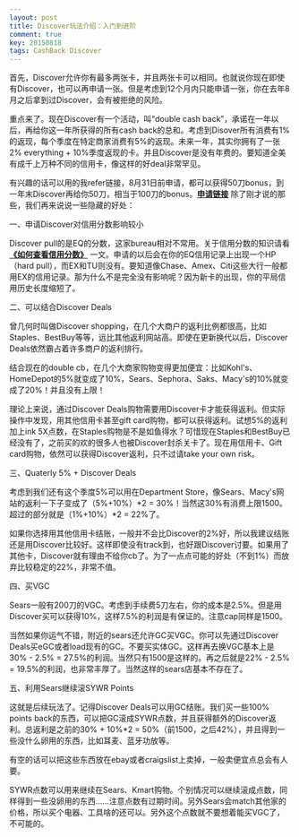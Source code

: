 ```yaml
---
layout: post
title: Discover玩法介绍：入门到进阶
comment: true
key: 20150818
tags: CashBack Discover
---
```


首先，Discover允许你有最多两张卡，并且两张卡可以相同。也就说你现在即使有Discover，也可以再申请一张。但是考虑到12个月内只能申请一张，你在去年8月之后拿到过Discover，会有被拒绝的风险。

重点来了。现在Discover有一个活动，叫“double cash back”，承诺在一年以后，再给你这一年所获得的所有cash back的总和。考虑到Disover所有消费有1%的返现，每个季度在特定商家消费有5%的返现。未来一年，其实你拥有了一张2% everything + 10%季度返现的卡。并且Discover是没有年费的。要知道全美有成千上万种不同的信用卡，像这样的好deal非常罕见。

有兴趣的话可以用的我refer链接，8月31日前申请，都可以获得50刀bonus，到一年末Discover再给你50刀，相当于100刀的bonus。**[申请链接](http://bit.ly/1UjXwst)**
除了刚才说的那些，我们再来说说一些隐藏的好处：

一、申请Discover对信用分数影响较小

Discover pull的是EQ的分数，这家bureau相对不常用。关于信用分数的知识请看
**[《如何查看信用分数》](https://willguxy.wordpress.com/%E6%9F%A5%E7%9C%8B%E4%BF%A1%E7%94%A8%E5%88%86%E6%95%B0/)**
一文。申请的以后会在你的EQ信用记录上出现一个HP（hard pull），而EX和TU则没有。要知道像Chase、Amex、Citi这些大行一般都用EX的信用记录。那为什么不是完全没有影响呢？因为新卡的出现，你的平局信用历史长度缩短了。

二、可以结合Discover Deals

曾几何时叫做Discover shopping，在几个大商户的返利比例都很高，比如Staples、BestBuy等等，远比其他返利网站高。即使在更新换代以后，Discover Deals依然霸占着许多商户的返利排行。

结合现在的double cb，在几个大商家购物变得更加便宜：比如Kohl's、HomeDepot的5%就变成了10%，Sears、Sephora、Saks、Macy's的10%就变成了20%！并且没有上限！

理论上来说，通过Discover Deals购物需要用Discover卡才能获得返利。但实际操作中发现，用其他信用卡甚至gift card购物，都可以获得返利。试想5%的返利加上ink 5X点数，在Staples购物是不是如鱼得水？可惜现在Staples和BestBuy已经没有了，之前买的欢的很多人也被Discover封杀关卡了。现在用信用卡、Gift card购物，依然可以获得Discover返利，只不过请take your own risk。

三、Quaterly 5% + Discover Deals

考虑到我们还有这个季度5%可以用在Department Store，像Sears、Macy's网站的返利一下子变成了（5%+10%）*2 = 30%！当然这30%有消费上限1500。超过的部分就是（1%+10%）*2 = 22%了。

如果你选择用其他信用卡结账，一般并不会比Discover的2%好，所以我建议结账还是用Discover比较好。这样即使没有track到，也好跟Discover讨要。如果用了其他卡，Discover就有理由不给你cb了。为了一点点可能的好处（不到1%）而放弃比较稳定的22%，非常不值。

四、买VGC

Sears一般有200刀的VGC。考虑到手续费5刀左右，你的成本是2.5%。但是用Discover买可以获得10%，这样7.5%的利润是有保证的。注意cap同样是1500。

当然如果你运气不错，附近的sears还允许GC买VGC。你可以先通过Discover Deals买eGC或者load现有的GC。不要买实体GC。这样再去换VGC基本上是30% - 2.5% = 27.5%的利润。当然只有1500是这样的。再之后就是22% - 2.5% = 19.5%的利润，也非常丰厚了。当然这样的sears店基本不存在了。

五、利用Sears继续滚SYWR Points

这就是后续玩法了。记得Discover Deals可以用GC结账。我们买一些100% points back的东西，可以把GC滚成SYWR点数，并且获得额外的Discover返利。总返利是之前的30% + 10%*2 = 50%（前1500，之后42%），并且得到一些没什么卵用的东西，比如耳麦、蓝牙功放等。

有空的话可以把这些东西放在ebay或者craigslist上卖掉，一般卖便宜点总会有人要。

SYWR点数可以用来继续在Sears、Kmart购物。个别情况可以继续滚成点数，同样得到一些没卵用的东西……注意点数有过期时间。另外Sears会match其他家的价格，所以买个电器、工具啥的还可以。另外这个点数就不要想着能买VGC了，不可能的。
